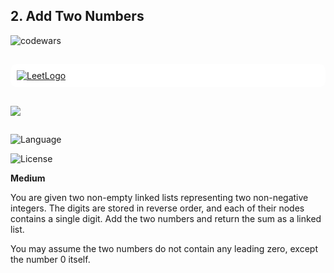 ## 2. Add Two Numbers

![codewars](https://www.codewars.com/users/eliyahukoren/badges/large)

##

<div style="padding: 10px; background-color: rgba(255,255,255, 1); margin-bottom: 5px; border-radius: 10px;">
    <a href="https://leetcode.com/problems/add-two-numbers/">
        <img src="https://leetcode.com/_next/static/images/logo-large-dark-94099a3702daad8363bf79c3faef5a3f.png" alt="LeetLogo"/>
    </a>
</div>

##

![](https://img.shields.io/github/actions/workflow/status/eliyahukoren/leetcode-2-two-numbers/actions.yml?label=2.%20Add%20Two%20Numbers%20/%20LeetCode&logo=logo)

##

![Language](https://img.shields.io/badge/Language-Javascript-crimson)

![License](https://img.shields.io/github/license/eliyahukoren/leetcode-2-two-numbers?color=any)

**Medium**

You are given two non-empty linked lists representing two non-negative integers. The digits are stored in reverse order, and each of their nodes contains a single digit. Add the two numbers and return the sum as a linked list.

You may assume the two numbers do not contain any leading zero, except the number 0 itself.
